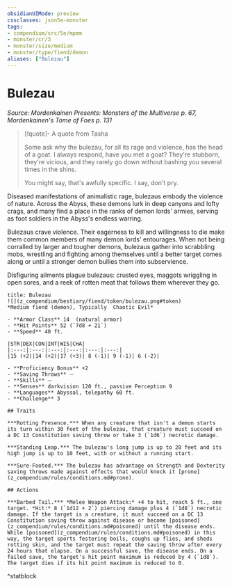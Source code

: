 ```yaml
---
obsidianUIMode: preview
cssclasses: json5e-monster
tags:
- compendium/src/5e/mpmm
- monster/cr/3
- monster/size/medium
- monster/type/fiend/demon
aliases: ["Bulezau"]
---
```

# Bulezau
*Source: Mordenkainen Presents: Monsters of the Multiverse p. 67, Mordenkainen's Tome of Foes p. 131*  

> [!quote]- A quote from Tasha  
> 
> Some ask why the bulezau, for all its rage and violence, has the head of a goat. I always respond, have you met a goat? They're stubborn, they're vicious, and they rarely go down without bashing you several times in the shins.
> 
> You might say, that's awfully specific. I say, don't pry.

Diseased manifestations of animalistic rage, bulezaus embody the violence of nature. Across the Abyss, these demons lurk in deep canyons and lofty crags, and many find a place in the ranks of demon lords' armies, serving as foot soldiers in the Abyss's endless warring.

Bulezaus crave violence. Their eagerness to kill and willingness to die make them common members of many demon lords' entourages. When not being corralled by larger and tougher demons, bulezaus gather into scrabbling mobs, wrestling and fighting among themselves until a better target comes along or until a stronger demon bullies them into subservience.

Disfiguring ailments plague bulezaus: crusted eyes, maggots wriggling in open sores, and a reek of rotten meat that follows them wherever they go.

```ad-statblock
title: Bulezau
![](z_compendium/bestiary/fiend/token/bulezau.png#token)
*Medium fiend (demon), Typically  Chaotic Evil*

- **Armor Class** 14  (natural armor)
- **Hit Points** 52 (`7d8 + 21`)
- **Speed** 40 ft.

|STR|DEX|CON|INT|WIS|CHA|
|:---:|:---:|:---:|:---:|:---:|:---:|
|15 (+2)|14 (+2)|17 (+3)| 8 (-1)| 9 (-1)| 6 (-2)|

- **Proficiency Bonus** +2
- **Saving Throws** ⏤
- **Skills** ⏤
- **Senses** darkvision 120 ft., passive Perception 9
- **Languages** Abyssal, telepathy 60 ft.
- **Challenge** 3

## Traits

***Rotting Presence.*** When any creature that isn't a demon starts its turn within 30 feet of the bulezau, that creature must succeed on a DC 13 Constitution saving throw or take 3 (`1d6`) necrotic damage.

***Standing Leap.*** The bulezau's long jump is up to 20 feet and its high jump is up to 10 feet, with or without a running start.

***Sure-Footed.*** The bulezau has advantage on Strength and Dexterity saving throws made against effects that would knock it [prone](z_compendium/rules/conditions.md#prone).

## Actions

***Barbed Tail.*** *Melee Weapon Attack:* +4 to hit, reach 5 ft., one target. *Hit:* 8 (`1d12 + 2`) piercing damage plus 4 (`1d8`) necrotic damage. If the target is a creature, it must succeed on a DC 13 Constitution saving throw against disease or become [poisoned](z_compendium/rules/conditions.md#poisoned) until the disease ends. While [poisoned](z_compendium/rules/conditions.md#poisoned) in this way, the target sports festering boils, coughs up flies, and sheds rotting skin, and the target must repeat the saving throw after every 24 hours that elapse. On a successful save, the disease ends. On a failed save, the target's hit point maximum is reduced by 4 (`1d8`). The target dies if its hit point maximum is reduced to 0.
```
^statblock
